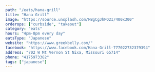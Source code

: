 ```yaml
---
path: "/eats/hana-grill"
title: "Hana Grill"
image: "https://source.unsplash.com/FBgCgJhPO2I/400x300"
orderops: ["curbside", "takeout"]
category: "eats"
hours: "4pm-8pm every day"
eatsType: "Japanese"
website: "https://www.greekbelly.com/"
facebook: "https://www.facebook.com/Hana-Grill-777022732379394"
address: "702 W Mt Vernon St Nixa, Missouri 65714"
phone: "4175973382"
tags: ["japanese"]
---
```

